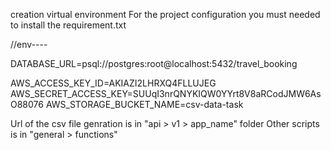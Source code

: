 creation virtual environment 
For the project configuration you must needed to install the requirement.txt


//env----

DATABASE_URL=psql://postgres:root@localhost:5432/travel_booking

AWS_ACCESS_KEY_ID=AKIAZI2LHRXQ4FLLUJEG
AWS_SECRET_ACCESS_KEY=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
AWS_STORAGE_BUCKET_NAME=csv-data-task


Url of the csv file genration is in "api > v1 > app_name" folder
Other scripts is in "general > functions"

